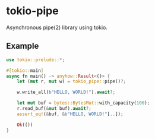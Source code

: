 # tokio-pipe

Asynchronous pipe(2) library using tokio.

## Example

```rust
use tokio::prelude::*;

#[tokio::main]
async fn main() -> anyhow::Result<()> {
    let (mut r, mut w) = tokio_pipe::pipe()?;

    w.write_all(b"HELLO, WORLD!").await?;

    let mut buf = bytes::BytesMut::with_capacity(100);
    r.read_buf(&mut buf).await?;
    assert_eq!(&buf, &b"HELLO, WORLD!"[..]);

    Ok(())
}
```

